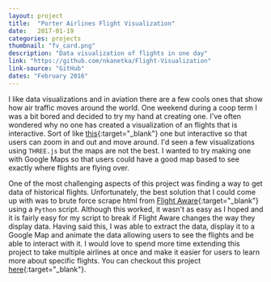 ```yaml
---
layout: project
title:  "Porter Airlines Flight Visualization"
date:   2017-01-19
categories: projects
thumbnail: "fv_card.png"
description: "Data visualization of flights in one day"
link: "https://github.com/nkanetka/Flight-Visualization"
link-source: "GitHub"
dates: "February 2016"
---
```


I like data visualizations and in aviation there are a few cools ones that show how air traffic moves around the world. One weekend during a coop term I was a bit bored and decided to try my hand at creating one. I've often wondered why no one has created a visualization of an flights that is interactive. Sort of like [this][nats]{:target="_blank"} one but interactive so that users can zoom in and out and move around. I'd seen a few visualizations using `THREE.js` but the maps are not the best. I wanted to try making one with Google Maps so that users could have a good map based to see exactly where flights are flying over.

One of the most challenging aspects of this project was finding a way to get data of historical flights. Unfortunately, the best solution that I could come up with was to brute force scrape html from [Flight Aware][fa-poe936]{:target="_blank"} using a `Python` script. Although this worked, it wasn't as easy as I hoped and it is fairly easy for my script to break if Flight Aware changes the way they display data. Having said this, I was able to extract the data, display it to a Google Map and animate the data allowing users to see the flights and be able to interact with it. I would love to spend more time extending this project to take multiple airlines at once and make it easier for users to learn more about specific flights. You can checkout this project [here][web]{:target="_blank"}.

[gh]: https://github.com/nkanetka/Flight-Visualization
[web]: http://nkanetka.github.io/Flight-Visualization/
[fa-poe936]: https://flightaware.com/live/flight/POE936/history/20170120/1205Z/KBOS/CYTZ/tracklog
[nats]: https://player.vimeo.com/video/98941796
